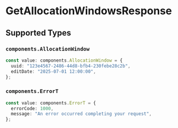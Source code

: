 # GetAllocationWindowsResponse


## Supported Types

### `components.AllocationWindow`

```typescript
const value: components.AllocationWindow = {
  uuid: "123e4567-2486-44d8-bfb4-230febe28c2b",
  editDate: "2025-07-01 12:00:00",
};
```

### `components.ErrorT`

```typescript
const value: components.ErrorT = {
  errorCode: 1000,
  message: "An error occurred completing your request",
};
```

